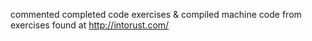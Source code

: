 commented completed code exercises & compiled machine code from exercises found at http://intorust.com/
